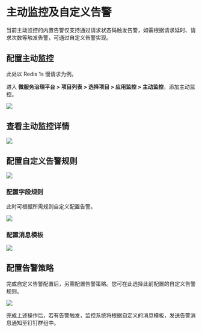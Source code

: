 # 主动监控及自定义告警

当前主动监控的内置告警仅支持通过请求状态码触发告警，如需根据请求延时、请求次数等触发告警，可通过自定义告警实现。

## 配置主动监控

此处以 Redis 1s 慢请求为例。

进入 **微服务治理平台 > 项目列表 > 选择项目 > 应用监控 > 主动监控**，添加主动监控。

![](http://terminus-paas.oss-cn-hangzhou.aliyuncs.com/paas-doc/2022/01/29/9adff13d-7265-4f3b-b323-c25bd5f8a2f1.png)

## 查看主动监控详情

![](http://terminus-paas.oss-cn-hangzhou.aliyuncs.com/paas-doc/2022/01/29/e1c9ab25-b2c4-4595-b4b8-9a217ac3bf17.png)

## 配置自定义告警规则

![](http://terminus-paas.oss-cn-hangzhou.aliyuncs.com/paas-doc/2022/01/29/9d6f0479-ea89-484b-9226-3bbe58562888.png)

### 配置字段规则

此时可根据所需规则自定义配置告警。

![](http://terminus-paas.oss-cn-hangzhou.aliyuncs.com/paas-doc/2022/01/29/7da574b4-b49b-4c9d-8ab6-cc178efd66e0.png)

### 配置消息模板

![](https://terminus-paas.oss-cn-hangzhou.aliyuncs.com/paas-doc/2021/08/23/35d1a77a-424f-4c5b-be81-c175961a07bf.png)

## 配置告警策略

完成自定义告警配置后，另需配置告警策略。您可在此选择此前配置的自定义告警规则。

![](https://terminus-paas.oss-cn-hangzhou.aliyuncs.com/paas-doc/2021/08/23/a890bdbb-a6ec-4ca6-a08b-ead112989b13.png)

完成上述操作后，若有告警触发，监控系统将根据自定义的消息模板，发送告警消息通知至钉钉群组中。
